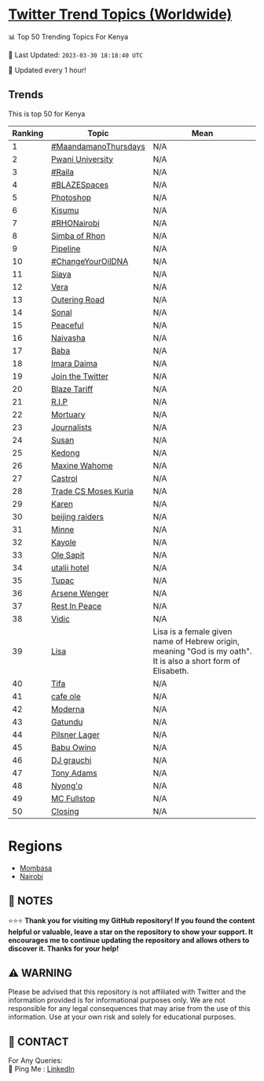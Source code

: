 [Twitter Trend Topics (Worldwide)](https://github.com/ErcinDedeoglu/Twitter-Trend-Topics)
==========


📊 Top 50 Trending Topics For Kenya

📆 Last Updated: `2023-03-30 18:18:40 UTC`

🔧 Updated every 1 hour!


## Trends

This is top 50 for Kenya

| Ranking | Topic | Mean |
| ------- | ------------ | ------------ |
| 1 | [#MaandamanoThursdays](http://twitter.com/search?q=%23MaandamanoThursdays) | N/A |
| 2 | [Pwani University](http://twitter.com/search?q=Pwani+University) | N/A |
| 3 | [#Raila](http://twitter.com/search?q=%23Raila) | N/A |
| 4 | [#BLAZESpaces](http://twitter.com/search?q=%23BLAZESpaces) | N/A |
| 5 | [Photoshop](http://twitter.com/search?q=Photoshop) | N/A |
| 6 | [Kisumu](http://twitter.com/search?q=Kisumu) | N/A |
| 7 | [#RHONairobi](http://twitter.com/search?q=%23RHONairobi) | N/A |
| 8 | [Simba of Rhon](http://twitter.com/search?q=Simba+of+Rhon) | N/A |
| 9 | [Pipeline](http://twitter.com/search?q=Pipeline) | N/A |
| 10 | [#ChangeYourOilDNA](http://twitter.com/search?q=%23ChangeYourOilDNA) | N/A |
| 11 | [Siaya](http://twitter.com/search?q=Siaya) | N/A |
| 12 | [Vera](http://twitter.com/search?q=Vera) | N/A |
| 13 | [Outering Road](http://twitter.com/search?q=Outering+Road) | N/A |
| 14 | [Sonal](http://twitter.com/search?q=Sonal) | N/A |
| 15 | [Peaceful](http://twitter.com/search?q=Peaceful) | N/A |
| 16 | [Naivasha](http://twitter.com/search?q=Naivasha) | N/A |
| 17 | [Baba](http://twitter.com/search?q=Baba) | N/A |
| 18 | [Imara Daima](http://twitter.com/search?q=Imara+Daima) | N/A |
| 19 | [Join the Twitter](http://twitter.com/search?q=Join+the+Twitter) | N/A |
| 20 | [Blaze Tariff](http://twitter.com/search?q=Blaze+Tariff) | N/A |
| 21 | [R.I.P](http://twitter.com/search?q=R.I.P) | N/A |
| 22 | [Mortuary](http://twitter.com/search?q=Mortuary) | N/A |
| 23 | [Journalists](http://twitter.com/search?q=Journalists) | N/A |
| 24 | [Susan](http://twitter.com/search?q=Susan) | N/A |
| 25 | [Kedong](http://twitter.com/search?q=Kedong) | N/A |
| 26 | [Maxine Wahome](http://twitter.com/search?q=Maxine+Wahome) | N/A |
| 27 | [Castrol](http://twitter.com/search?q=Castrol) | N/A |
| 28 | [Trade CS Moses Kuria](http://twitter.com/search?q=Trade+CS+Moses+Kuria) | N/A |
| 29 | [Karen](http://twitter.com/search?q=Karen) | N/A |
| 30 | [beijing raiders](http://twitter.com/search?q=beijing+raiders) | N/A |
| 31 | [Minne](http://twitter.com/search?q=Minne) | N/A |
| 32 | [Kayole](http://twitter.com/search?q=Kayole) | N/A |
| 33 | [Ole Sapit](http://twitter.com/search?q=Ole+Sapit) | N/A |
| 34 | [utalii hotel](http://twitter.com/search?q=utalii+hotel) | N/A |
| 35 | [Tupac](http://twitter.com/search?q=Tupac) | N/A |
| 36 | [Arsene Wenger](http://twitter.com/search?q=Arsene+Wenger) | N/A |
| 37 | [Rest In Peace](http://twitter.com/search?q=Rest+In+Peace) | N/A |
| 38 | [Vidic](http://twitter.com/search?q=Vidic) | N/A |
| 39 | [Lisa](http://twitter.com/search?q=Lisa) | Lisa is a female given name of Hebrew origin, meaning "God is my oath". It is also a short form of Elisabeth. |
| 40 | [Tifa](http://twitter.com/search?q=Tifa) | N/A |
| 41 | [cafe ole](http://twitter.com/search?q=cafe+ole) | N/A |
| 42 | [Moderna](http://twitter.com/search?q=Moderna) | N/A |
| 43 | [Gatundu](http://twitter.com/search?q=Gatundu) | N/A |
| 44 | [Pilsner Lager](http://twitter.com/search?q=Pilsner+Lager) | N/A |
| 45 | [Babu Owino](http://twitter.com/search?q=Babu+Owino) | N/A |
| 46 | [DJ grauchi](http://twitter.com/search?q=DJ+grauchi) | N/A |
| 47 | [Tony Adams](http://twitter.com/search?q=Tony+Adams) | N/A |
| 48 | [Nyong'o](http://twitter.com/search?q=Nyong%27o) | N/A |
| 49 | [MC Fullstop](http://twitter.com/search?q=MC+Fullstop) | N/A |
| 50 | [Closing](http://twitter.com/search?q=Closing) | N/A |



# Regions

* [Mombasa](</Kenya/Mombasa.md>)
* [Nairobi](</Kenya/Nairobi.md>)



## 📝 NOTES

⭐⭐⭐ **Thank you for visiting my GitHub repository! If you found the content helpful or valuable, leave a star on the repository to show your support. It encourages me to continue updating the repository and allows others to discover it. Thanks for your help!**


## ⚠️ WARNING

Please be advised that this repository is not affiliated with Twitter and the information provided is for informational purposes only. We are not responsible for any legal consequences that may arise from the use of this information. Use at your own risk and solely for educational purposes.


## 📨 CONTACT

 For Any Queries:  
            🏓 Ping Me : [LinkedIn](https://www.linkedin.com/in/ercindedeoglu/)
